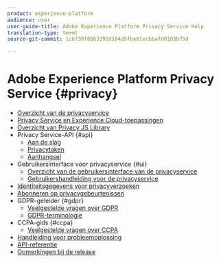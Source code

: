 ```yaml
---
product: experience-platform
audience: user
user-guide-title: Adobe Experience Platform Privacy Service Help
translation-type: tm+mt
source-git-commit: 1cb730f8663291d104d5fbe61ecbba7d0103b75d

---
```



# Adobe Experience Platform Privacy Service {#privacy}

* [Overzicht van de privacyservice](home.md)
* [Privacy Service en Experience Cloud-toepassingen](experience-cloud-apps.md)
* [Overzicht van Privacy JS Library](js-library.md)
* Privacy Service-API {#api}
   * [Aan de slag](api/getting-started.md)
   * [Privacytaken](api/privacy-jobs.md)
   * [Aanhangsel](api/appendix.md)
* Gebruikersinterface voor privacyservice {#ui}
   * [Overzicht van de gebruikersinterface van de privacyservice](ui/overview.md)
   * [Gebruikershandleiding voor de privacyservice](ui/user-guide.md)
* [Identiteitsgegevens voor privacyverzoeken](identity-data.md)
* [Abonneren op privacygebeurtenissen](privacy-events.md)
* GDPR-geleider {#gdpr}
   * [Veelgestelde vragen over GDPR](gdpr/faq.md)
   * [GDPR-terminologie](gdpr/terminology.md)
* CCPA-gids {#ccpa}
   * [Veelgestelde vragen over CCPA](ccpa/faq.md)
* [Handleiding voor probleemoplossing](troubleshooting-guide.md)
* [API-referentie](https://www.adobe.io/apis/experiencecloud/gdpr/api-reference.html)
* [Opmerkingen bij de release](release-notes.md)
